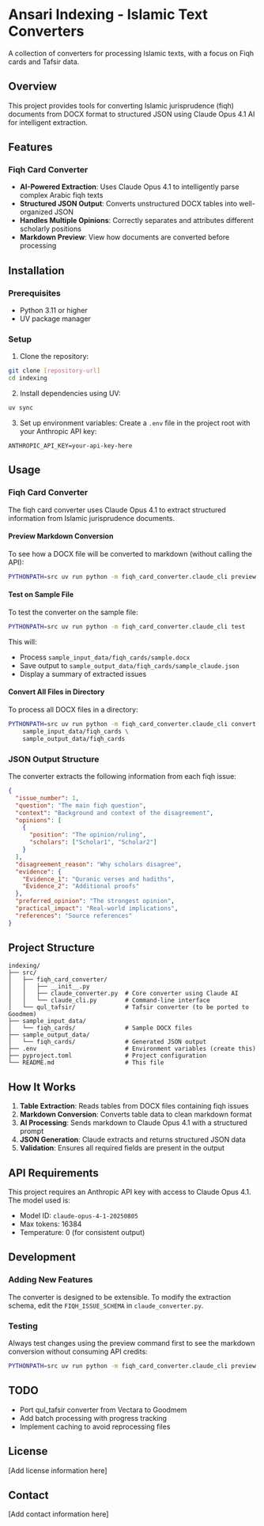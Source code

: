 # Ansari Indexing - Islamic Text Converters

A collection of converters for processing Islamic texts, with a focus on Fiqh cards and Tafsir data.

## Overview

This project provides tools for converting Islamic jurisprudence (fiqh) documents from DOCX format to structured JSON using Claude Opus 4.1 AI for intelligent extraction.

## Features

### Fiqh Card Converter
- **AI-Powered Extraction**: Uses Claude Opus 4.1 to intelligently parse complex Arabic fiqh texts
- **Structured JSON Output**: Converts unstructured DOCX tables into well-organized JSON
- **Handles Multiple Opinions**: Correctly separates and attributes different scholarly positions
- **Markdown Preview**: View how documents are converted before processing

## Installation

### Prerequisites
- Python 3.11 or higher
- UV package manager

### Setup

1. Clone the repository:
```bash
git clone [repository-url]
cd indexing
```

2. Install dependencies using UV:
```bash
uv sync
```

3. Set up environment variables:
Create a `.env` file in the project root with your Anthropic API key:
```env
ANTHROPIC_API_KEY=your-api-key-here
```

## Usage

### Fiqh Card Converter

The fiqh card converter uses Claude Opus 4.1 to extract structured information from Islamic jurisprudence documents.

#### Preview Markdown Conversion
To see how a DOCX file will be converted to markdown (without calling the API):
```bash
PYTHONPATH=src uv run python -m fiqh_card_converter.claude_cli preview
```

#### Test on Sample File
To test the converter on the sample file:
```bash
PYTHONPATH=src uv run python -m fiqh_card_converter.claude_cli test
```

This will:
- Process `sample_input_data/fiqh_cards/sample.docx`
- Save output to `sample_output_data/fiqh_cards/sample_claude.json`
- Display a summary of extracted issues

#### Convert All Files in Directory
To process all DOCX files in a directory:
```bash
PYTHONPATH=src uv run python -m fiqh_card_converter.claude_cli convert \
    sample_input_data/fiqh_cards \
    sample_output_data/fiqh_cards
```

### JSON Output Structure

The converter extracts the following information from each fiqh issue:

```json
{
  "issue_number": 1,
  "question": "The main fiqh question",
  "context": "Background and context of the disagreement",
  "opinions": [
    {
      "position": "The opinion/ruling",
      "scholars": ["Scholar1", "Scholar2"]
    }
  ],
  "disagreement_reason": "Why scholars disagree",
  "evidence": {
    "Evidence_1": "Quranic verses and hadiths",
    "Evidence_2": "Additional proofs"
  },
  "preferred_opinion": "The strongest opinion",
  "practical_impact": "Real-world implications",
  "references": "Source references"
}
```

## Project Structure

```
indexing/
├── src/
│   ├── fiqh_card_converter/
│   │   ├── __init__.py
│   │   ├── claude_converter.py  # Core converter using Claude AI
│   │   └── claude_cli.py        # Command-line interface
│   └── qul_tafsir/              # Tafsir converter (to be ported to Goodmem)
├── sample_input_data/
│   └── fiqh_cards/              # Sample DOCX files
├── sample_output_data/
│   └── fiqh_cards/              # Generated JSON output
├── .env                         # Environment variables (create this)
├── pyproject.toml               # Project configuration
└── README.md                    # This file
```

## How It Works

1. **Table Extraction**: Reads tables from DOCX files containing fiqh issues
2. **Markdown Conversion**: Converts table data to clean markdown format
3. **AI Processing**: Sends markdown to Claude Opus 4.1 with a structured prompt
4. **JSON Generation**: Claude extracts and returns structured JSON data
5. **Validation**: Ensures all required fields are present in the output

## API Requirements

This project requires an Anthropic API key with access to Claude Opus 4.1. The model used is:
- Model ID: `claude-opus-4-1-20250805`
- Max tokens: 16384
- Temperature: 0 (for consistent output)

## Development

### Adding New Features

The converter is designed to be extensible. To modify the extraction schema, edit the `FIQH_ISSUE_SCHEMA` in `claude_converter.py`.

### Testing

Always test changes using the preview command first to see the markdown conversion without consuming API credits:
```bash
PYTHONPATH=src uv run python -m fiqh_card_converter.claude_cli preview
```

## TODO

- Port qul_tafsir converter from Vectara to Goodmem
- Add batch processing with progress tracking
- Implement caching to avoid reprocessing files

## License

[Add license information here]

## Contact

[Add contact information here]